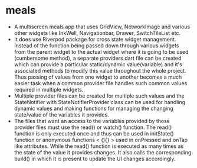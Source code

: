 # meals

 - A multiscreen meals app that uses GridView, NetworkImage and various other widgets like InkWell, Navigationbar, Drawer, SwitchTileList etc. 
 - It does use Riverpod package for cross state widget management. Instead of the function being passed down through various widgets from the parent widget to the actual widget where it is going to be used (cumbersome method), a separate providers.dart file can be created which can provide a particular static/dynamic value(variable) and it's associated methods to modify this value throughout the whole project. Thus passing of values from one widget to another becomes a much easier task when a common provider file handles such common values required in multiple widgets. 
 - Multiple provider files can be created for multiple such values and the StateNotifier with StateNotifierProvider class can be used for handling dynamic values and making functions for managing the changing state/value of the variables it provides.
 - The files that want an access to the variables provided by these provider files must use the read() or watch() function. The read() function is only executed once and thus can be used in initState() function or anonymous functions < (){} > used in onPressed and onTap like attributes. While the read() function is executed as many times as the state of the value it provides changes. It also calls the corresponding build() in which it is present to update the UI changes accordingly.  
